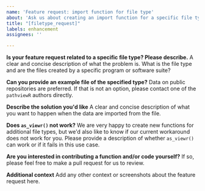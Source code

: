 ```yaml
---
name: 'Feature request: import function for file type'
about: 'Ask us about creating an import function for a specific file type '
title: "[filetype_request]"
labels: enhancement
assignees: ''

---
```


**Is your feature request related to a specific file type? Please describe.**
A clear and concise description of what the problem is. What is the file type and are the files created by a specific program or software suite?

**Can you provide an example file of the specified type?**
Data on public repositories are preferred. If that is not an option, please contact one of the `pathviewR` authors directly.

**Describe the solution you'd like**
A clear and concise description of what you want to happen when the data are imported from the file.

**Does `as_viewr()` not work?**
We are very happy to create new functions for additional file types, but we'd also like to know if our current workaround does not work for you. Please provide a description of whether `as_viewr()` can work or if it fails in this use case.

**Are you interested in contributing a function and/or code yourself?**
If so, please feel free to make a pull request for us to review.

**Additional context**
Add any other context or screenshots about the feature request here.
